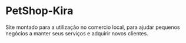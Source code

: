 # PetShop-Kira
Site montado para a utilização no comercio local, para ajudar pequenos negócios a manter seus serviços e adquirir novos clientes.
